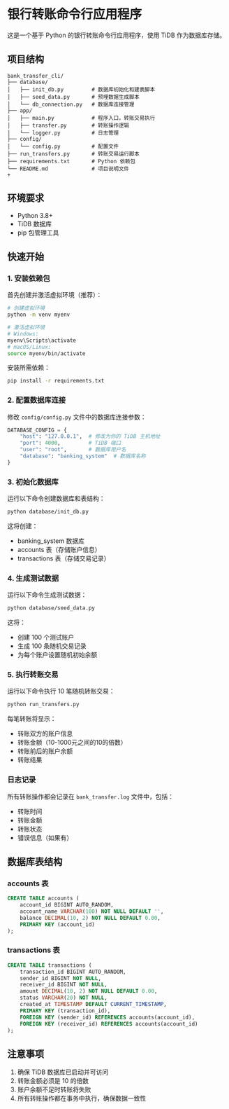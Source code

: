 # 银行转账命令行应用程序

这是一个基于 Python 的银行转账命令行应用程序，使用 TiDB 作为数据库存储。

## 项目结构
```
bank_transfer_cli/
├── database/
│   ├── init_db.py         # 数据库初始化和建表脚本
│   ├── seed_data.py       # 预埋数据生成脚本
│   └── db_connection.py   # 数据库连接管理
├── app/
│   ├── main.py            # 程序入口，转账交易执行
│   ├── transfer.py        # 转账操作逻辑
│   └── logger.py          # 日志管理
├── config/
│   └── config.py          # 配置文件
├── run_transfers.py       # 转账交易运行脚本
├── requirements.txt       # Python 依赖包
└── README.md              # 项目说明文件
+
```

## 环境要求

- Python 3.8+
- TiDB 数据库
- pip 包管理工具

## 快速开始

### 1. 安装依赖包

首先创建并激活虚拟环境（推荐）：
```bash
# 创建虚拟环境
python -m venv myenv

# 激活虚拟环境
# Windows:
myenv\Scripts\activate
# macOS/Linux:
source myenv/bin/activate
```

安装所需依赖：
```bash
pip install -r requirements.txt
```

### 2. 配置数据库连接

修改 `config/config.py` 文件中的数据库连接参数：
```python
DATABASE_CONFIG = {
    "host": "127.0.0.1",  # 修改为你的 TiDB 主机地址
    "port": 4000,         # TiDB 端口
    "user": "root",       # 数据库用户名
    "database": "banking_system"  # 数据库名称
}
```

### 3. 初始化数据库

运行以下命令创建数据库和表结构：
```bash
python database/init_db.py
```

这将创建：
- banking_system 数据库
- accounts 表（存储账户信息）
- transactions 表（存储交易记录）

### 4. 生成测试数据

运行以下命令生成测试数据：
```bash
python database/seed_data.py
```

这将：
- 创建 100 个测试账户
- 生成 100 条随机交易记录
- 为每个账户设置随机初始余额

### 5. 执行转账交易

运行以下命令执行 10 笔随机转账交易：
```bash
python run_transfers.py
```

每笔转账将显示：
- 转账双方的账户信息
- 转账金额（10-1000元之间的10的倍数）
- 转账前后的账户余额
- 转账结果

### 日志记录

所有转账操作都会记录在 `bank_transfer.log` 文件中，包括：
- 转账时间
- 转账金额
- 转账状态
- 错误信息（如果有）

## 数据库表结构

### accounts 表
```sql
CREATE TABLE accounts (
    account_id BIGINT AUTO_RANDOM,
    account_name VARCHAR(100) NOT NULL DEFAULT '',
    balance DECIMAL(10, 2) NOT NULL DEFAULT 0.00,
    PRIMARY KEY (account_id)
);
```

### transactions 表
```sql
CREATE TABLE transactions (
    transaction_id BIGINT AUTO_RANDOM,
    sender_id BIGINT NOT NULL,
    receiver_id BIGINT NOT NULL,
    amount DECIMAL(10, 2) NOT NULL DEFAULT 0.00,
    status VARCHAR(20) NOT NULL,
    created_at TIMESTAMP DEFAULT CURRENT_TIMESTAMP,
    PRIMARY KEY (transaction_id),
    FOREIGN KEY (sender_id) REFERENCES accounts(account_id),
    FOREIGN KEY (receiver_id) REFERENCES accounts(account_id)
);
```

## 注意事项

1. 确保 TiDB 数据库已启动并可访问
2. 转账金额必须是 10 的倍数
3. 账户余额不足时转账将失败
4. 所有转账操作都在事务中执行，确保数据一致性
